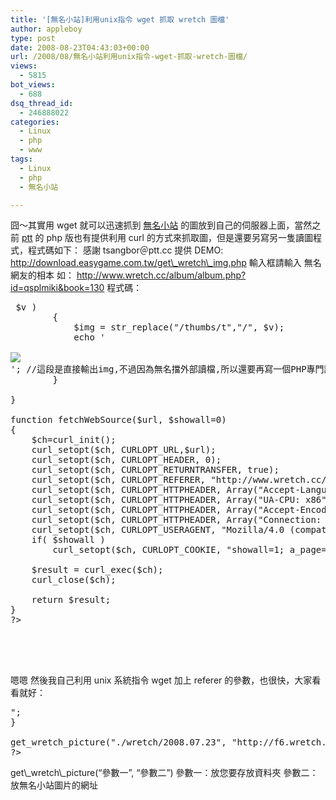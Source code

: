 ```yaml
---
title: '[無名小站]利用unix指令 wget 抓取 wretch 圖檔'
author: appleboy
type: post
date: 2008-08-23T04:43:03+00:00
url: /2008/08/無名小站利用unix指令-wget-抓取-wretch-圖檔/
views:
  - 5815
bot_views:
  - 688
dsq_thread_id:
  - 246888022
categories:
  - Linux
  - php
  - www
tags:
  - Linux
  - php
  - 無名小站

---
```

囧～其實用 wget 就可以迅速抓到 [無名小站][1] 的圖放到自己的伺服器上面，當然之前 [ptt][2] 的 php 版也有提供利用 curl 的方式來抓取圖，但是還要另寫另一隻讀圖程式，程式碼如下： 感謝 tsangbor＠ptt.cc 提供 DEMO: http://download.easygame.com.tw/get\_wretch\_img.php 輸入框請輸入 無名網友的相本 如： http://www.wretch.cc/album/album.php?id=qsplmiki&book=130 程式碼： <!--more-->

<pre class="brush: php; title: ; notranslate" title=""><?php
 
 
if( $_POST['album'] )
{
	$album = trim($_POST['album']);
	$showall = trim($_POST['showall']);
 
	$tmp = fetchWebSource($album, $showall);
 
		$pattern = "/<img src=\"(.*?)\"/";
		preg_match_all($pattern,$tmp,$result);
 
		foreach( $result[1] as $k => $v )
		{
			$img = str_replace("/thumbs/t","/", $v);
			echo '

<img src="/show.php?'.urlencode($img).'" /><br />'; //這段是直接輸出img,不過因為無名擋外部讀檔,所以還要再寫一個PHP專門讀取圖檔.
		}
 
}
 
function fetchWebSource($url, $showall=0)
{
	$ch=curl_init();
	curl_setopt($ch, CURLOPT_URL,$url);
	curl_setopt($ch, CURLOPT_HEADER, 0);
	curl_setopt($ch, CURLOPT_RETURNTRANSFER, true);
	curl_setopt($ch, CURLOPT_REFERER, "http://www.wretch.cc/");
	curl_setopt($ch, CURLOPT_HTTPHEADER, Array("Accept-Language: en-GB,zh-tw;q=0.5"));
	curl_setopt($ch, CURLOPT_HTTPHEADER, Array("UA-CPU: x86"));
	curl_setopt($ch, CURLOPT_HTTPHEADER, Array("Accept-Encoding: gzip, deflate"));
	curl_setopt($ch, CURLOPT_HTTPHEADER, Array("Connection: Keep-Alive"));
	curl_setopt($ch, CURLOPT_USERAGENT, "Mozilla/4.0 (compatible; MSIE 7.0; Windows NT 5.1; .NET CLR 2.0.50727; .NET CLR 3.0.04506.648; .NET CLR 3.5.21022; InfoPath.2; FDM; .NET CLR 1.1.4322)");
	if( $showall )
		curl_setopt($ch, CURLOPT_COOKIE, "showall=1; a_page=1; lang=zh-tw");
 
	$result = curl_exec($ch);
	curl_close($ch);
 
	return $result;	
}
?>
 


<meta http-equiv="Content-Type" content="text/html; charset=UTF-8" />
</pre> 嗯嗯 然後我自己利用 unix 系統指令 wget 加上 referer 的參數，也很快，大家看看就好： 

<pre class="brush: php; title: ; notranslate" title=""><?
$wget = exec(escapeshellcmd("which wget"));
$referer = "http://www.wretch.cc/";

function rmkdir($path, $mode = 0755) {
    $path = rtrim(preg_replace(array("/\\\\/", "/\/{2,}/"), "/", $path), "/");
    $e = explode("/", ltrim($path, "/"));
    if(substr($path, 0, 1) == "/") {
        $e[0] = "/".$e[0];
    }
    $c = count($e);
    $cp = $e[0];
    for($i = 1; $i < $c; $i++) {
        if(!is_dir($cp) &#038;&#038; !@mkdir($cp, $mode)) {
            return false;
        }
        $cp .= "/".$e[$i];
    }
    return @mkdir($path, $mode);
}

function get_wretch_picture($dir, $url)
{
  global $wget, $referer;
  if(!file_exists($dir))
  {
    rmkdir($dir);
  }
  $file = basename($url);
  if(!file_exists($dir . '/' . $file))
  {
    $cmd = $wget . " --referer=" . $referer . " -O " . $dir . '/' . $file . " " . $url;
    shell_exec($cmd);  
  }
  echo "<img src='".$dir . '/' . $file."'>";
}

get_wretch_picture("./wretch/2008.07.23", "http://f6.wretch.yimg.com/appleboy/1/1139150376.jpg");
?></pre> get\_wretch\_picture(&#8220;參數一&#8221;, &#8220;參數二&#8221;) 參數一：放您要存放資料夾 參數二：放無名小站圖片的網址

 [1]: http://www.wretch.cc/
 [2]: http://www.ptt.cc